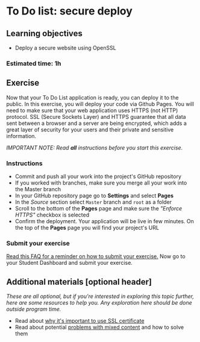 # To Do list: secure deploy

## Learning objectives
- Deploy a secure website using OpenSSL

### Estimated time: 1h

## Exercise
Now that your To Do List application is ready, you can deploy it to the public. In this exercise, you will deploy your code via Github Pages. You will need to make sure that your web application uses HTTPS (not HTTP) protocol. SSL (Secure Sockets Layer) and HTTPS guarantee that all data sent between a browser and a server are being encrypted, which adds a great layer of security for your users and their private and sensitive information.

*IMPORTANT NOTE: Read **all** instructions before you start this exercise.*

### Instructions 

- Commit and push all your work into the project's GitHub repository
- If you worked with branches, make sure you merge all your work into the Master branch
- In your GitHub repository page go to **Settings** and select **Pages**
- In the *Source* section select `Master` branch and `root` as a folder
- Scroll to the bottom of the **Pages** page and make sure the *"Enforce HTTPS"*  checkbox is selected
- Confirm the deployment. Your application will be live in few minutes. On the top of the **Pages** page you will find your project's URL

### Submit your exercise
[Read this FAQ for a reminder on how to submit your exercise.](https://microverse.zendesk.com/hc/en-us/articles/360061344234)
Now go to your Student Dashboard and submit your exercise.


## Additional materials [optional header]
*These are all optional, but if you're interested in exploring this topic further, here are some resources to help you. Any exploration here should be done outside program time.*
- Read about [why it's important to use SSL certificate](https://www.cloudflare.com/learning/ssl/why-use-https/)
- Read about potential [problems with mixed content](https://docs.github.com/en/pages/getting-started-with-github-pages/securing-your-github-pages-site-with-https) and how to solve them
